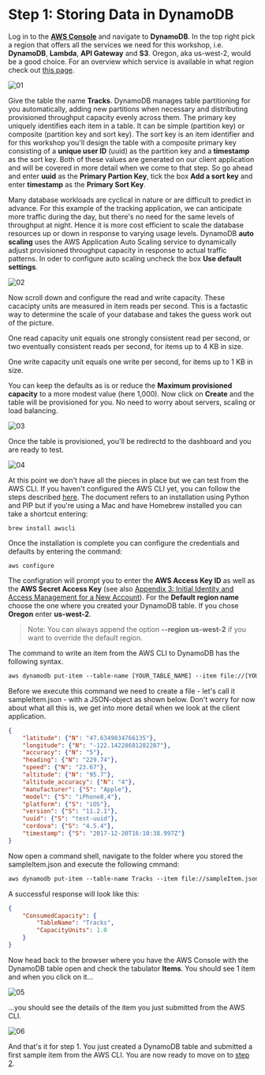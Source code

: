 # Step 1: Storing Data in DynamoDB

Log in to the **[AWS Console](https://console.aws.amazon.com)** and navigate to **DynamoDB**. In the top right pick a region that offers all the services we need for this workshop, i.e. **DynamoDB**, **Lambda**, **API Gateway** and **S3**. Oregon, aka us-west-2, would be a good choice. For an overview which service is available in what region check out [this page](https://aws.amazon.com/about-aws/global-infrastructure/regional-product-services/).

![01](./images/01.jpg)

Give the table the name **Tracks**. DynamoDB manages table partitioning for you automatically, adding new partitions when necessary and distributing provisioned throughput capacity evenly across them. The primary key uniquely identifies each item in a table. It can be simple (partition key) or composite (partition key and sort key). The sort key is an item identifier and for this workshop you'll design the table with a composite primary key consisting of a **unique user ID** (uuid) as the partition key and a **timestamp** as the sort key. Both of these values are generated on our client application and will be covered in more detail when we come to that step. So go ahead and enter **uuid** as the **Primary Partion Key**, tick the box **Add a sort key** and enter **timestamp** as the **Primary Sort Key**. 

Many database workloads are cyclical in nature or are difficult to predict in advance. For this example of the tracking application, we can anticipate more traffic during the day, but there's no need for the same levels of throughput at night. Hence it is more cost efficient to scale the database resources up or down in response to varying usage levels. DynamoDB **auto scaling** uses the AWS Application Auto Scaling service to dynamically adjust provisioned throughput capacity in response to actual traffic patterns. In oder to configure auto scaling uncheck the box **Use default settings**.

![02](./images/02.jpg)

Now scroll down and configure the read and write capacity. These cacacipty units are measured in item reads per second. This is a factastic way to determine the scale of your database and takes the guess work out of the picture. 

One read capacity unit equals one strongly consistent read per second, or two eventually consistent reads per second, for items up to 4 KB in size.

One write capacity unit equals one write per second, for items up to 1 KB in size. 

You can keep the defaults as is or reduce the **Maximum provisioned capacity** to a more modest value (here 1,000). Now click on **Create** and the table will be provisioned for you. No need to worry about servers, scaling or load balancing. 

![03](./images/03.jpg)

Once the table is provisioned, you'll be redirectd to the dashboard and you are ready to test. 

![04](./images/04.jpg)

At this point we don't have all the pieces in place but we can test from the AWS CLI. If you haven't configured the AWS CLI yet, you can follow the steps described [here](http://docs.aws.amazon.com/cli/latest/userguide/installing.html). The document refers to an installation using Python and PIP but if you're using a Mac and have Homebrew installed you can take a shortcut entering:

```
brew install awscli
```

Once the installation is complete you can configure the credentials and defaults by entering the command:

```
aws configure
```

The configration will prompt you to enter the **AWS Access Key ID** as well as the **AWS Secret Access Key** (see also [Appendix 3: Initial Identity and Access Management for a New Account](../Appendix-03)). For the **Default region name** choose the one where you created your DynamoDB table. If you chose **Oregon** enter **us-west-2**.

> Note: You can always append the option **--region us-west-2** if you want to override the default region.

The command to write an item from the AWS CLI to DynamoDB has the following syntax. 

```txt
aws dynamodb put-item --table-name [YOUR_TABLE_NAME] --item file://[YOUR_FILE_NAME] --return-consumed-capacity TOTAL
```

Before we execute this command we need to create a file - let's call it sampleItem.json - with a JSON-object as shown below. Don't worry for now about what all this is, we get into more detail when we look at the client application.

```json
{
    "latitude": {"N": "47.6349834766135"},
    "longitude": {"N": "-122.14228681282287"},
    "accuracy": {"N": "5"},
    "heading": {"N": "229.74"},
    "speed": {"N": "23.67"},
    "altitude": {"N": "95.7"},
    "altitude_accuracy": {"N": "4"},
    "manufacturer": {"S": "Apple"},
    "model": {"S": "iPhone8,4"},
    "platform": {"S": "iOS"},
    "version": {"S": "11.2.1"},
    "uuid": {"S": "test-uuid"},
    "cordova": {"S": "4.5.4"},
    "timestamp": {"S": "2017-12-20T16:10:38.997Z"}
}
```

Now open a command shell, navigate to the folder where you stored the sampleItem.json and execute the following cmmand:

```txt
aws dynamodb put-item --table-name Tracks --item file://sampleItem.json --return-consumed-capacity TOTAL
```

A successful response will look like this:

```json
{
    "ConsumedCapacity": {
        "TableName": "Tracks",
        "CapacityUnits": 1.0
    }
}
```

Now head back to the browser where you have the AWS Console with the DynamoDB table open and check the tabulator **Items**. You should see 1 item and when you click on it...

![05](./images/05.jpg)

...you should see the details of the item you just submitted from the AWS CLI.

![06](./images/06.jpg)

And that's it for step 1. You just created a DynamoDB table and submitted a first sample item from the AWS CLI. You are now ready to move on to [step 2](../Step-02).